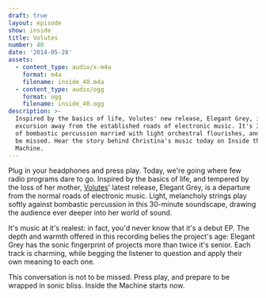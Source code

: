 ```yaml
---
draft: true
layout: episode
show: inside
title: Volutes
number: 40
date: '2014-05-28'
assets:
  - content_type: audio/x-m4a
    format: m4a
    filename: inside_40.m4a
  - content_type: audio/ogg
    format: ogg
    filename: inside_40.ogg
description: >-
  Inspired by the basics of life, Volutes' new release, Elegant Grey, is an
  excursion away from the established roads of electronic music. It's 30 minutes
  of bombastic percussion married with light orchestral flourishes, and not to
  be missed. Hear the story behind Christina's music today on Inside the
  Machine.
---
```

Plug in your headphones and press play. Today, we're going where few radio programs dare to go. Inspired by the basics of life, and tempered by the loss of her mother, [Volutes](http://www.volutesmusic.com)' latest release, Elegant Grey, is a departure from the normal roads of electronic music. Light, melancholy strings play softly against bombastic percussion in this 30-minute soundscape, drawing the audience ever deeper into her world of sound.

It's music at it's realest: in fact, you'd never know that it's a debut EP. The depth and warmth offered in this recording belies the project's age: Elegant Grey has the sonic fingerprint of projects more than twice it's senior. Each track is charming, while begging the listener to question and apply their own meaning to each one.

This conversation is not to be missed. Press play, and prepare to be wrapped in sonic bliss. Inside the Machine starts now.